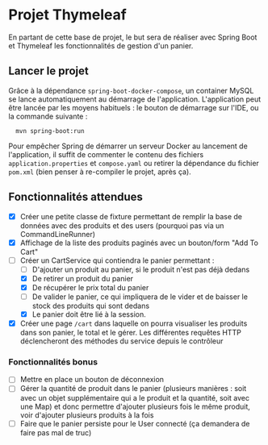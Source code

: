 # Projet Thymeleaf

En partant de cette base de projet, le but sera de réaliser avec Spring Boot et Thymeleaf les fonctionnalités de gestion
d'un panier.

## Lancer le projet

Grâce à la dépendance `spring-boot-docker-compose`, un container MySQL se lance automatiquement au démarrage de
l'application. L'application peut être lancée par les moyens habituels : le bouton de démarrage sur l'IDE, ou la
commande suivante :

```shell
  mvn spring-boot:run
```

Pour empêcher Spring de démarrer un serveur Docker au lancement de l'application, il suffit de commenter le contenu des fichiers `application.properties` et `compose.yaml` ou retirer la dépendance du fichier `pom.xml` (bien penser à re-compiler le projet, après ça).

## Fonctionnalités attendues

* [x] Créer une petite classe de fixture permettant de remplir la base de données avec des produits et des users
  (pourquoi pas via un CommandLineRunner)
* [x] Affichage de la liste des produits paginés avec un bouton/form "Add To Cart"
* [ ] Créer un CartService qui contiendra le panier permettant :
    * [ ] D'ajouter un produit au panier, si le produit n'est pas déjà dedans
    * [x] De retirer un produit du panier
    * [x] De récupérer le prix total du panier
    * [ ] De valider le panier, ce qui impliquera de le vider et de baisser le stock des produits qui sont dedans
    * [x] Le panier doit être lié à la session.
* [x] Créer une page `/cart` dans laquelle on pourra visualiser les produits dans son panier, le total et le gérer. Les
  différentes requêtes HTTP déclencheront des méthodes du service depuis le contrôleur

### Fonctionnalités bonus

* [ ] Mettre en place un bouton de déconnexion
* [ ] Gérer la quantité de produit dans le panier (plusieurs manières : soit avec un objet supplémentaire qui a le
  produit et la quantité, soit avec une Map) et donc permettre d'ajouter plusieurs fois le même produit, voir d'ajouter
  plusieurs produits à la fois
* [ ] Faire que le panier persiste pour le User connecté (ça demandera de faire pas mal de truc)
